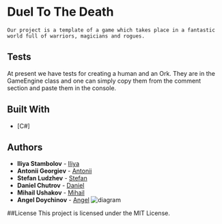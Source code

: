 # Duel To The Death
```
Our project is a template of a game which takes place in a fantastic world full of warriors, magicians and rogues.
```
## Tests
At present we have tests for creating a human and an Ork.
They are in the GameEngine class and one can simply copy them from the comment section and paste them in the console.

## Built With
* [C#]

## Authors
* **Iliya Stambolov** - [Iliya](https://github.com/iliyaST)
* **Antonii Georgiev** - [Antonii](https://github.com/tonygeorgiew)
* **Stefan Ludzhev** - [Stefan](https://github.com/ludzhev)
* **Daniel Chutrov** - [Daniel](https://github.com/tarantaleo)
* **Mihail Ushakov** - [Mihail](https://github.com/mihvla)
* **Angel Doychinov** - [Angel](https://github.com/angel2505)
![diagram](https://cloud.githubusercontent.com/assets/22631858/22002055/9213cf4c-dc51-11e6-82e3-99c7bea2a397.png)

##License
This project is licensed under the MIT License.
